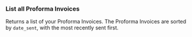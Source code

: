### List all Proforma Invoices

Returns a list of your Proforma Invoices. The Proforma Invoices are sorted by `date_sent`, 
with the most recently sent first.

